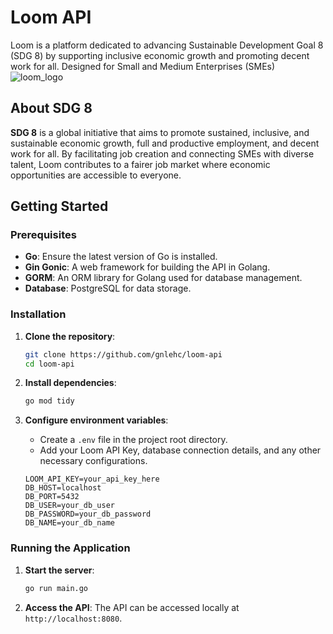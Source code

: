 # Loom API
Loom is a platform dedicated to advancing Sustainable Development Goal 8 (SDG 8) by supporting inclusive economic growth and promoting decent work for all. Designed for Small and Medium Enterprises (SMEs)
![loom_logo](https://github.com/user-attachments/assets/6f01ed33-778b-4b45-a359-e28fc7d29866)
## About SDG 8
**SDG 8** is a global initiative that aims to promote sustained, inclusive, and sustainable economic growth, full and productive employment, and decent work for all. By facilitating job creation and connecting SMEs with diverse talent, Loom contributes to a fairer job market where economic opportunities are accessible to everyone.

## Getting Started
### Prerequisites
- **Go**: Ensure the latest version of Go is installed.
- **Gin Gonic**: A web framework for building the API in Golang.
- **GORM**: An ORM library for Golang used for database management.
- **Database**: PostgreSQL for data storage.

### Installation
1. **Clone the repository**:
    ```bash
    git clone https://github.com/gnlehc/loom-api
    cd loom-api
    ```

2. **Install dependencies**:
    ```bash
    go mod tidy
    ```

3. **Configure environment variables**:
   - Create a `.env` file in the project root directory.
   - Add your Loom API Key, database connection details, and any other necessary configurations.
   ```dotenv
   LOOM_API_KEY=your_api_key_here
   DB_HOST=localhost
   DB_PORT=5432
   DB_USER=your_db_user
   DB_PASSWORD=your_db_password
   DB_NAME=your_db_name

### Running the Application
1. **Start the server**:
    ```bash
    go run main.go
    ```

2. **Access the API**:
   The API can be accessed locally at `http://localhost:8080`.
   
